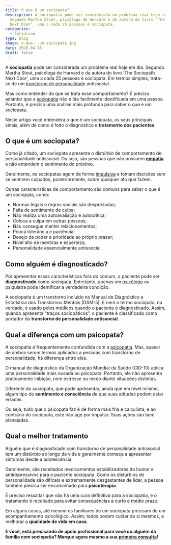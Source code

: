 ```yaml
---
title: O que é um sociopata?
description: A sociopatia pode ser considerada um problema real hoje em dia.
  Segundo Martha Stout, psicóloga de Harvard e da autora do livro ‘The Sociopath
  Next Door’, uma a cada 25 pessoas é sociopata.
categories:
  - Cotidiano
type: blog
image: o-que-_-um-sociopata.jpg
date: 2020-04-15
draft: false
---
```


A **sociopatia** pode ser considerada um problema real hoje em dia. Segundo Martha Stout, psicóloga de Harvard e da autora do livro ‘The Sociopath Next Door’, uma a cada 25 pessoas é sociopata. Em termos simples, trata-se de um [transtorno de personalidade](/tratamento-para-transtornos-de-personalidade/) antissocial.

Mas como entender do que se trata esse comportamento? É preciso adiantar que a [sociopatia](https://yuribusin.com.br/entenda-a-diferenca-entre-psicopata-e-sociopata/) não é tão facilmente identificada em uma pessoa. Portanto, é preciso uma análise mais profunda para saber o que é um sociopata.

Neste artigo você entenderá o que é um sociopata, os seus principais sinais, além de como é feito o diagnóstico e **tratamento dos pacientes**.

## **O que é um sociopata?**

Como já citado, um sociopata apresenta o distúrbio de comportamento de personalidade antissocial. Ou seja, são pessoas que não possuem **[empatia](https://yuribusin.com.br/empatia-voce-sabe-lidar-com-a-diversidade/)** e não entendem o sentimento do próximo.

Geralmente, os sociopatas agem de forma [impulsiva](https://yuribusin.com.br/como-controlar-a-raiva/) e tomam decisões sem se sentirem culpados, posteriormente, sobre qualquer ato que fazem.

Outras características de comportamento são comuns para saber o que é um sociopata, como:

- Normas legais e regras sociais são desprezadas;
- Falta de sentimento de culpa;
- Não realiza uma autoavaliação e autocrítica;
- Coloca a culpa em outras pessoas;
- Não consegue manter relacionamentos;
- Pouca tolerância e paciência;
- Desejo de poder e prioridade ao próprio prazer;
- Nível alto de mentiras e esperteza;
- Personalidade essencialmente antissocial.

## **Como alguém é diagnosticado?**

Por apresentar essas características fora do comum, o paciente pode ser **diagnosticado** como sociopata. Entretanto, apenas um [psicólogo](/pra-que-serve-um-psicologo-clinico/) ou psiquiatra pode identificar a verdadeira condição.

A sociopatia é um transtorno incluído no Manual de Diagnóstico e Estatística dos Transtornos Mentais (DSM-5). E nem o termo sociopata, na verdade, é usado pelos médicos quando o paciente é diagnosticado. Assim, quando apresenta “traços sociopáticos”, o paciente é classificado como portador do **transtorno de personalidade antissocial**.

## **Qual a diferença com um psicopata?**

A sociopatia é frequentemente confundida com a [psicopatia](/entenda-a-diferenca-entre-psicopata-e-sociopata/). Mas, apesar de ambos serem termos aplicados a pessoas com transtorno de personalidade, há diferença entre eles.

O manual de diagnóstico da Organização Mundial da Saúde (CID-10) aplica uma personalidade mais ousada ao psicopata. Portanto, ele não apresenta praticamente inibição, nem estresse ou medo diante situações distintas.

Diferente do sociopata, que pode apresentar, ainda que em nível mínimo, algum tipo de **sentimento e consciência** de que suas atitudes podem estar erradas.

Ou seja, tudo que o psicopata faz é de forma mais fria e calculista, e ao contrário do sociopata, este não age por impulso. Suas ações são bem planejadas.

## **Qual o melhor tratamento**

Alguém que é diagnosticado com transtorno de personalidade antissocial tem um distúrbio ao longo da vida e geralmente começa a apresentar sintomas desde a adolescência.

Geralmente, são receitados medicamentos estabilizadores do humor e antidepressivos para o paciente sociopata. Como os distúrbios de personalidade são difíceis e extremamente desgastantes de lidar, a pessoa também precisa ser encaminhado para **psicoterapia**.

É preciso ressaltar que não há uma cura definitiva para a sociopatia, e o tratamento é receitado para evitar consequências a curto e médio prazo.

Em alguns casos, até mesmo os familiares de um sociopata precisam de um acompanhamento psicológico. Assim, todos podem cuidar de si mesmos, e melhorar a **qualidade de vida em casa**.

**E você, está precisando de apoio profissional para você ou alguém da família com sociopatia? Marque agora mesmo a sua** **[primeira consulta](/contato/)!**
